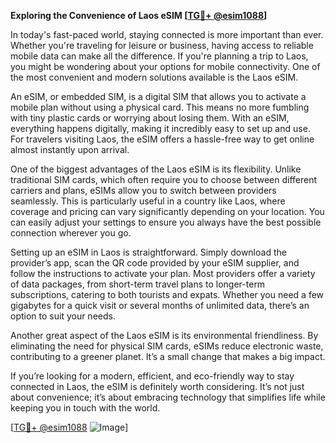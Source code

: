 **Exploring the Convenience of Laos eSIM [[TG💪+ @esim1088](https://t.me/s/esim1088)]**

In today's fast-paced world, staying connected is more important than ever. Whether you're traveling for leisure or business, having access to reliable mobile data can make all the difference. If you're planning a trip to Laos, you might be wondering about your options for mobile connectivity. One of the most convenient and modern solutions available is the Laos eSIM.

An eSIM, or embedded SIM, is a digital SIM that allows you to activate a mobile plan without using a physical card. This means no more fumbling with tiny plastic cards or worrying about losing them. With an eSIM, everything happens digitally, making it incredibly easy to set up and use. For travelers visiting Laos, the eSIM offers a hassle-free way to get online almost instantly upon arrival.

One of the biggest advantages of the Laos eSIM is its flexibility. Unlike traditional SIM cards, which often require you to choose between different carriers and plans, eSIMs allow you to switch between providers seamlessly. This is particularly useful in a country like Laos, where coverage and pricing can vary significantly depending on your location. You can easily adjust your settings to ensure you always have the best possible connection wherever you go.

Setting up an eSIM in Laos is straightforward. Simply download the provider’s app, scan the QR code provided by your eSIM supplier, and follow the instructions to activate your plan. Most providers offer a variety of data packages, from short-term travel plans to longer-term subscriptions, catering to both tourists and expats. Whether you need a few gigabytes for a quick visit or several months of unlimited data, there’s an option to suit your needs.

Another great aspect of the Laos eSIM is its environmental friendliness. By eliminating the need for physical SIM cards, eSIMs reduce electronic waste, contributing to a greener planet. It’s a small change that makes a big impact.

If you’re looking for a modern, efficient, and eco-friendly way to stay connected in Laos, the eSIM is definitely worth considering. It’s not just about convenience; it’s about embracing technology that simplifies life while keeping you in touch with the world.

[[TG💪+ @esim1088](https://t.me/s/esim1088) ![Image](https://i.postimg.cc/Y0z9fWf4/image.png)]